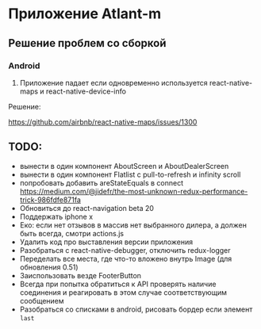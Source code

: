 # Приложение Atlant-m

## Решение проблем со сборкой

### Android

1. Приложение падает если одновременно используется react-native-maps и react-native-device-info

Решение:

https://github.com/airbnb/react-native-maps/issues/1300

## TODO:
- вынести в один компонент AboutScreen и AboutDealerScreen
- вынести в один компонент Flatlist с pull-to-refresh и infinity scroll
- попробовать добавить areStateEquals в connect
https://medium.com/@jidefr/the-most-unknown-redux-performance-trick-986fdfe871fa
- Обновиться до react-navigation beta 20
- Поддержать iphone x
- Еко: если нет отзывов в массив нет выбранного дилера, а должен быть всегда, смотри actions.js
- Удалить код про выставления версии приложения
- Разобраться с react-native-debugger, отключить redux-logger
- Переделать все места, где что-то вложено внутрь Image (для обновления 0.51)
- Заиспользовать везде FooterButton
- Всегда при попытка обратиться к API проверять наличие соединения и реагировать в этом случае соответствующим сообщением
- Разобраться со списками в android, рисовать бордер если элемент `last`
